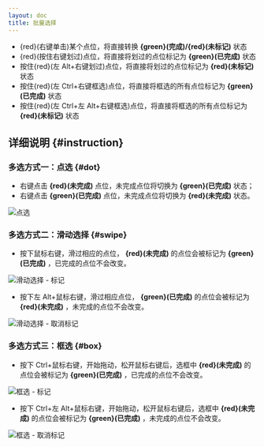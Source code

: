 ```yaml
---
layout: doc
title: 批量选择
---
```


- {red}(右键单击)某个点位，将直接转换 **{green}(完成)/{red}(未标记)** 状态
- {red}(按住右键划过)点位，将直接将划过的点位标记为 **{green}(已完成)** 状态
- 按住{red}(左 Alt+右键划过)点位，将直接将划过的点位标记为 **{red}(未标记)** 状态
- 按住{red}(左 Ctrl+右键框选)点位，将直接将框选的所有点位标记为 **{green}(已完成)** 状态
- 按住{red}(左 Ctrl+左 Alt+右键框选)点位，将直接将框选的所有点位标记为 **{red}(未标记)** 状态

## **详细说明** {#instruction}

### 多选方式一：点选 {#dot}

- 右键点击 **{red}(未完成)** 点位，未完成点位将切换为 **{green}(已完成)** 状态；
- 右键点击 **{green}(已完成)** 点位，未完成点位将切换为 **{red}(未完成)** 状态。

![点选](/imgs/zh/manual/client/batch-selection/BS-01-Dot.gif)

### 多选方式二：滑动选择 {#swipe}

- 按下鼠标右键，滑过相应的点位， **{red}(未完成)** 的点位会被标记为 **{green}(已完成)** ，已完成的点位不会改变。

![滑动选择 - 标记](/imgs/zh/manual/client/batch-selection/BS-02.1-Swipe-On.gif)

- 按下左 Alt+鼠标右键，滑过相应点位， **{green}(已完成)** 的点位会被标记为 **{red}(未完成)** ，未完成的点位不会改变。

![滑动选择 - 取消标记](/imgs/zh/manual/client/batch-selection/BS-02.2-Swipe-Off.gif)

### 多选方式三：框选 {#box}

- 按下 Ctrl+鼠标右键，开始拖动，松开鼠标右键后，选框中 **{red}(未完成)** 的点位会被标记为 **{green}(已完成)** ，已完成的点位不会改变。

![框选 - 标记](/imgs/zh/manual/client/batch-selection/BS-03.1-Box-On.gif)

- 按下 Ctrl+左 Alt+鼠标右键，开始拖动，松开鼠标右键后，选框中 **{red}(未完成)** 的点位会被标记为 **{green}(已完成)** ，未完成的点位不会改变。

![框选 - 取消标记](/imgs/zh/manual/client/batch-selection/BS-03.2-Box-Off.gif)
